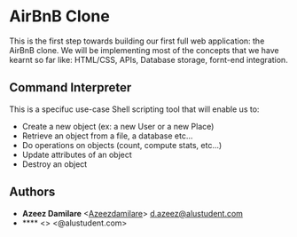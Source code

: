 # AirBnB Clone
This is the first step towards building our first full web application: the AirBnB clone. We will be implementing most of the concepts that we have kearnt so far like: HTML/CSS, APIs, Database storage, fornt-end integration.

## Command Interpreter
This is a specifuc use-case Shell scripting tool that will enable us to:
- Create a new object (ex: a new User or a new Place)
- Retrieve an object from a file, a database etc…
- Do operations on objects (count, compute stats, etc…)
- Update attributes of an object
- Destroy an object




## Authors
* **Azeez Damilare** <[Azeezdamilare](https://github.com/dazeez1)> <d.azeez@alustudent.com>
* **** <[](https://github.com/)> <@alustudent.com>
